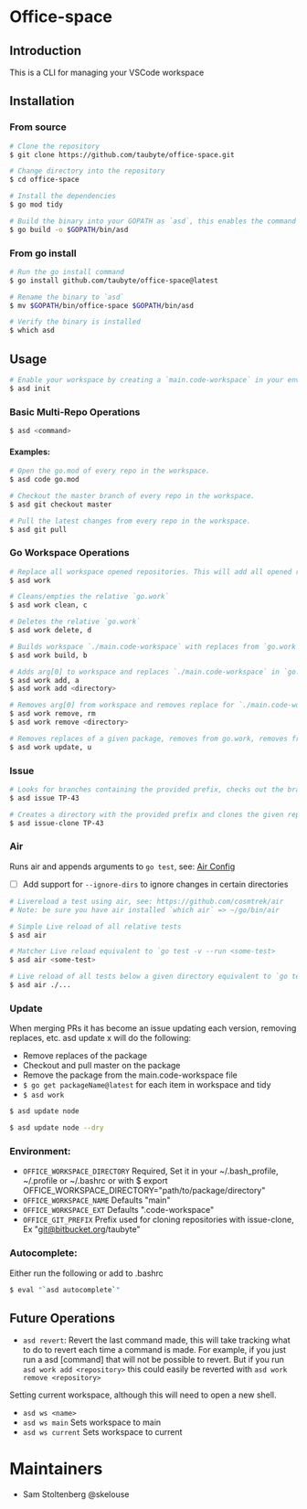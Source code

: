 # Office-space

## Introduction
  This is a CLI for managing your VSCode workspace


## Installation

### From source
```bash
# Clone the repository
$ git clone https://github.com/taubyte/office-space.git

# Change directory into the repository
$ cd office-space

# Install the dependencies
$ go mod tidy

# Build the binary into your GOPATH as `asd`, this enables the command to be ran from anywhere.
$ go build -o $GOPATH/bin/asd
```

### From go install
```bash
# Run the go install command
$ go install github.com/taubyte/office-space@latest

# Rename the binary to `asd`
$ mv $GOPATH/bin/office-space $GOPATH/bin/asd

# Verify the binary is installed
$ which asd
```

## Usage

```bash
# Enable your workspace by creating a `main.code-workspace` in your env["OFFICE_WORKSPACE_DIRECTORY"] directory
$ asd init
```

### Basic Multi-Repo Operations
```bash
$ asd <command>
```

#### Examples:
```bash
# Open the go.mod of every repo in the workspace.
$ asd code go.mod
```

```bash
# Checkout the master branch of every repo in the workspace.
$ asd git checkout master
```

```bash
# Pull the latest changes from every repo in the workspace.
$ asd git pull
```

### Go Workspace Operations
```bash
# Replace all workspace opened repositories. This will add all opened repositories to `go.work`
$ asd work
```

```bash
# Cleans/empties the relative `go.work`
$ asd work clean, c
```

```bash
# Deletes the relative `go.work`
$ asd work delete, d
```

```bash
# Builds workspace `./main.code-workspace` with replaces from `go.work`
$ asd work build, b
```

```bash
# Adds arg[0] to workspace and replaces `./main.code-workspace` in `go.work`
$ asd work add, a
$ asd work add <directory>
```

```bash
# Removes arg[0] from workspace and removes replace for `./main.code-workspace` from `go.work`
$ asd work remove, rm
$ asd work remove <directory>
```

```bash
# Removes replaces of a given package, removes from go.work, removes from ./main.code-workspace, and updates versions throughout to latest
$ asd work update, u
```

### Issue
```bash
# Looks for branches containing the provided prefix, checks out the branches, and adds the given repositories to go.work and the main workspace
$ asd issue TP-43
```

```bash
# Creates a directory with the provided prefix and clones the given repositories based on your `OFFICE_GIT_PREFIX` environment key.  It will also check out the branch and set the new `OFFICE_WORKSPACE_DIRECTORY` as an environment variable of the new workspace.
$ asd issue-clone TP-43
```


### Air

Runs air and appends arguments to `go test`, see: [Air Config](commands/air/.air.toml)


- [ ] Add support for `--ignore-dirs` to ignore changes in certain directories

```bash
# Livereload a test using air, see: https://github.com/cosmtrek/air
# Note: be sure you have air installed `which air` => ~/go/bin/air

# Simple Live reload of all relative tests
$ asd air

# Matcher Live reload equivalent to `go test -v --run <some-test>
$ asd air <some-test>

# Live reload of all tests below a given directory equivalent to `go test -v ./...`
$ asd air ./...
```


### Update

When merging PRs it has become an issue updating each version, removing replaces, etc.
asd update x will do the following:

 - Remove replaces of the package
 - Checkout and pull master on the package
 - Remove the package from the main.code-workspace file
 - `$ go get packageName@latest` for each item in workspace and tidy
 - `$ asd work`


```bash
$ asd update node

$ asd update node --dry
```

### Environment:
- `OFFICE_WORKSPACE_DIRECTORY`  Required, Set it in your ~/.bash_profile, ~/.profile or ~/.bashrc or with $ export OFFICE_WORKSPACE_DIRECTORY="path/to/package/directory"
- `OFFICE_WORKSPACE_NAME` Defaults "main"
- `OFFICE_WORKSPACE_EXT`  Defaults ".code-workspace"
- `OFFICE_GIT_PREFIX` Prefix used for cloning repositories with issue-clone, Ex "git@bitbucket.org/taubyte"

### Autocomplete:

Either run the following or add to .bashrc

```bash
$ eval "`asd autocomplete`"
```

## Future Operations
- `asd revert`: 
Revert the last command made, this will take tracking
what to do to revert each time a command is made.  For example, if you
just run a asd [command]  that will not be possible to revert.  But if you
run `asd work add <repository>` this could easily be reverted with `asd work remove <repository>`

Setting current workspace, although this will need to open a new shell.
- `asd ws <name>`
- `asd ws main` Sets workspace to main
- `asd ws current` Sets workspace to current

# Maintainers
 - Sam Stoltenberg @skelouse
